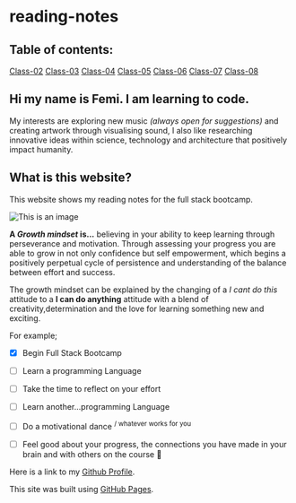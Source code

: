 # reading-notes
## Table of contents:

[Class-02](https://femidacosta.github.io/reading-notes/class-02.md)
[Class-03](https://femidacosta.github.io/reading-notes/class-03.md)
[Class-04](https://femidacosta.github.io/reading-notes/class-04.md)
[Class-05](https://femidacosta.github.io/reading-notes/class-05.md)
[Class-06](https://femidacosta.github.io/reading-notes/class-06.md)
[Class-07](https://femidacosta.github.io/reading-notes/class-07.md)
[Class-08](https://femidacosta.github.io/reading-notes/class-08.md)


## Hi my name is Femi. I am learning to code.
My interests are exploring new music *(always open for suggestions)* and creating artwork through visualising sound, I also like researching innovative ideas within science, technology and architecture that positively impact humanity. 

## What is this website?

This website shows my reading notes for the full stack bootcamp. 

![This is an image](https://images.pexels.com/photos/886521/pexels-photo-886521.jpeg?auto=compress&cs=tinysrgb&w=1260&h=750&dpr=1)


**A _Growth mindset_ is...** believing in your ability to keep learning through perseverance and motivation. Through assessing your progress you are able to grow in not only confidence but self empowerment, which begins a positively perpetual cycle of persistence and understanding of the balance between effort and success.

The growth mindset can be explained by the changing of a *I cant do this* attitude to a **I can do anything** attitude with a blend of creativity,determination and the love for learning something new and exciting.

For example;
- [x] Begin Full Stack Bootcamp 
- [ ] Learn a programming Language
- [ ] Take the time to reflect on your effort
- [ ] Learn another...programming Language
- [ ] Do a motivational dance <sup> / whatever works for you </sup>
- [ ] Feel good about your progress, the connections you have made in your brain and with others on the course :tada:


Here is a link to my [Github Profile](https://github.com/femidacosta).

This site was built using [GitHub Pages](https://pages.github.com/).

